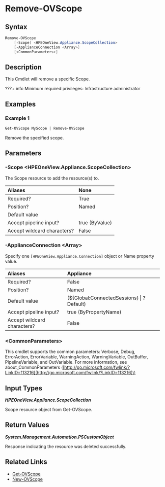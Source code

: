 ﻿---
description: Remove Scope from appliance
---

# Remove-OVScope

## Syntax

```powershell
Remove-OVScope
    [-Scope] <HPEOneView.Appliance.ScopeCollection>
    [-ApplianceConnection <Array>]
    [<CommonParameters>]
```

## Description

This Cmdlet will remove a specific Scope.

???+ info
Minimum required privileges: Infrastructure administrator

## Examples

###  Example 1 

```powershell
Get-OVScope MyScope | Remove-OVScope
```

Remove the specified scope.

## Parameters

### -Scope &lt;HPEOneView.Appliance.ScopeCollection&gt;

The Scope resource to add the resource(s) to.

| Aliases | None |
| :--- | :--- |
| Required? | True |
| Position? | Named |
| Default value |  |
| Accept pipeline input? | true (ByValue) |
| Accept wildcard characters? | False |

### -ApplianceConnection &lt;Array&gt;

Specify one `[HPEOneView.Appliance.Connection]` object or Name property value.

| Aliases | Appliance |
| :--- | :--- |
| Required? | False |
| Position? | Named |
| Default value | (${Global:ConnectedSessions} &vert; ? Default) |
| Accept pipeline input? | true (ByPropertyName) |
| Accept wildcard characters? | False |

### &lt;CommonParameters&gt;

This cmdlet supports the common parameters: Verbose, Debug, ErrorAction, ErrorVariable, WarningAction, WarningVariable, OutBuffer, PipelineVariable, and OutVariable. For more information, see about\_CommonParameters \([http://go.microsoft.com/fwlink/?LinkID=113216](http://go.microsoft.com/fwlink/?LinkID=113216)\)

## Input Types

_**HPEOneView.Appliance.ScopeCollection**_

Scope resource object from Get-OVScope.

## Return Values

_**System.Management.Automation.PSCustomObject**_

Response indicating the resource was deleted successfully.

## Related Links

* [Get-OVScope](get-ovscope.md)
* [New-OVScope](new-ovscope.md)
